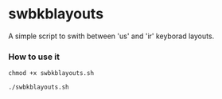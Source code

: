 # swbkblayouts
A simple script to swith between 'us' and 'ir' keyborad layouts.

### How to use it

`chmod +x swbkblayouts.sh` 

`./swbkblayouts.sh`
